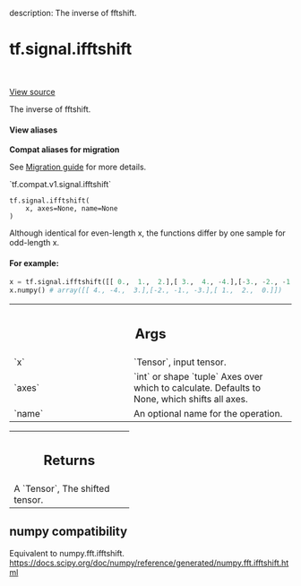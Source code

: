 description: The inverse of fftshift.

<div itemscope itemtype="http://developers.google.com/ReferenceObject">
<meta itemprop="name" content="tf.signal.ifftshift" />
<meta itemprop="path" content="Stable" />
</div>

# tf.signal.ifftshift

<!-- Insert buttons and diff -->

<table class="tfo-notebook-buttons tfo-api nocontent" align="left">

</table>

<a target="_blank" href="/code/stable/tensorflow/python/ops/signal/fft_ops.py">View source</a>



The inverse of fftshift.

<section class="expandable">
  <h4 class="showalways">View aliases</h4>
  <p>
<b>Compat aliases for migration</b>
<p>See
<a href="https://www.tensorflow.org/guide/migrate">Migration guide</a> for
more details.</p>
<p>`tf.compat.v1.signal.ifftshift`</p>
</p>
</section>

<pre class="devsite-click-to-copy prettyprint lang-py tfo-signature-link">
<code>tf.signal.ifftshift(
    x, axes=None, name=None
)
</code></pre>



<!-- Placeholder for "Used in" -->

Although identical for even-length x,
the functions differ by one sample for odd-length x.



#### For example:



```python
x = tf.signal.ifftshift([[ 0.,  1.,  2.],[ 3.,  4., -4.],[-3., -2., -1.]])
x.numpy() # array([[ 4., -4.,  3.],[-2., -1., -3.],[ 1.,  2.,  0.]])
```

<!-- Tabular view -->
 <table class="responsive fixed orange">
<colgroup><col width="214px"><col></colgroup>
<tr><th colspan="2"><h2 class="add-link">Args</h2></th></tr>

<tr>
<td>
`x`
</td>
<td>
`Tensor`, input tensor.
</td>
</tr><tr>
<td>
`axes`
</td>
<td>
`int` or shape `tuple` Axes over which to calculate. Defaults to None,
which shifts all axes.
</td>
</tr><tr>
<td>
`name`
</td>
<td>
An optional name for the operation.
</td>
</tr>
</table>



<!-- Tabular view -->
 <table class="responsive fixed orange">
<colgroup><col width="214px"><col></colgroup>
<tr><th colspan="2"><h2 class="add-link">Returns</h2></th></tr>
<tr class="alt">
<td colspan="2">
A `Tensor`, The shifted tensor.
</td>
</tr>

</table>



 <section><devsite-expandable expanded>
 <h2 class="showalways">numpy compatibility</h2>

Equivalent to numpy.fft.ifftshift.
https://docs.scipy.org/doc/numpy/reference/generated/numpy.fft.ifftshift.html


 </devsite-expandable></section>

